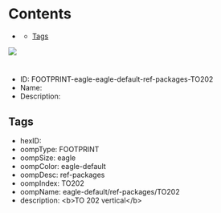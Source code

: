 



Contents
========

* [](#)
	* [Tags](#tags)
  
![][im]
# 

- ID: FOOTPRINT-eagle-eagle-default-ref-packages-TO202
- Name: 
- Description: 

## Tags

- hexID: 
- oompType: FOOTPRINT
- oompSize: eagle
- oompColor: eagle-default
- oompDesc: ref-packages
- oompIndex: TO202
- oompName: eagle-default/ref-packages/TO202
- description: &lt;b&gt;TO 202 vertical&lt;/b&gt;



[im]: image.png
